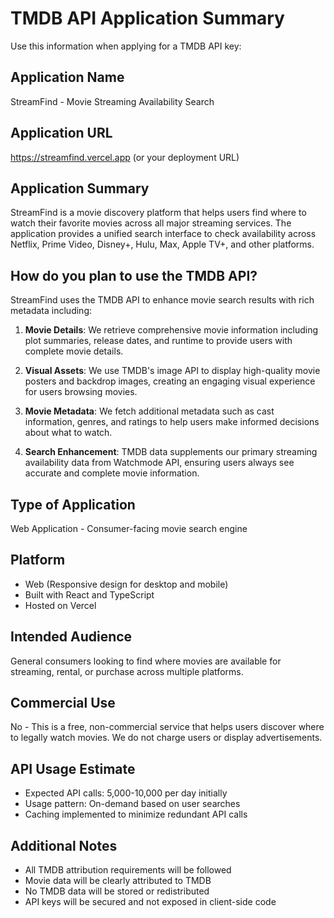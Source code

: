 # TMDB API Application Summary

Use this information when applying for a TMDB API key:

## Application Name
StreamFind - Movie Streaming Availability Search

## Application URL
https://streamfind.vercel.app (or your deployment URL)

## Application Summary
StreamFind is a movie discovery platform that helps users find where to watch their favorite movies across all major streaming services. The application provides a unified search interface to check availability across Netflix, Prime Video, Disney+, Hulu, Max, Apple TV+, and other platforms.

## How do you plan to use the TMDB API?

StreamFind uses the TMDB API to enhance movie search results with rich metadata including:

1. **Movie Details**: We retrieve comprehensive movie information including plot summaries, release dates, and runtime to provide users with complete movie details.

2. **Visual Assets**: We use TMDB's image API to display high-quality movie posters and backdrop images, creating an engaging visual experience for users browsing movies.

3. **Movie Metadata**: We fetch additional metadata such as cast information, genres, and ratings to help users make informed decisions about what to watch.

4. **Search Enhancement**: TMDB data supplements our primary streaming availability data from Watchmode API, ensuring users always see accurate and complete movie information.

## Type of Application
Web Application - Consumer-facing movie search engine

## Platform
- Web (Responsive design for desktop and mobile)
- Built with React and TypeScript
- Hosted on Vercel

## Intended Audience
General consumers looking to find where movies are available for streaming, rental, or purchase across multiple platforms.

## Commercial Use
No - This is a free, non-commercial service that helps users discover where to legally watch movies. We do not charge users or display advertisements.

## API Usage Estimate
- Expected API calls: 5,000-10,000 per day initially
- Usage pattern: On-demand based on user searches
- Caching implemented to minimize redundant API calls

## Additional Notes
- All TMDB attribution requirements will be followed
- Movie data will be clearly attributed to TMDB
- No TMDB data will be stored or redistributed
- API keys will be secured and not exposed in client-side code